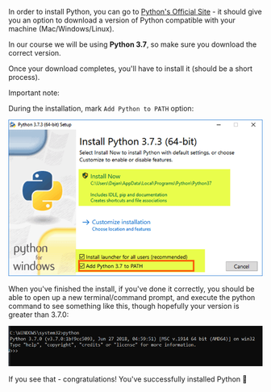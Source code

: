 In order to install Python, you can go to [Python's Official Site](https://www.python.org/downloads/) - it should give you an option to download a version of Python compatible with your machine (Mac/Windows/Linux).

In our course we will be using **Python 3.7**, so make sure you download the correct version.


Once your download completes, you'll have to install it (should be a short process).

Important note:

During the installation, mark `Add Python to PATH` option:

![](./python1.png)





When you've finished the install, if you've done it correctly, you should be able to open up a new terminal/command prompt, and execute the python command to see something like this, though hopefully your version is greater than 3.7.0:


![](./python2.png)




If you see that - congratulations! You've successfully installed Python 🐍

